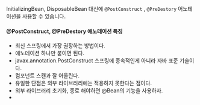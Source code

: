 

InitializingBean, DisposableBean 대신에
`@PostConstruct` , `@PreDestory` 어노테이션을 사용할 수 있습니다.

#### @PostConstruct, @PreDestory 애노테이션 특징

- 최신 스프링에서 가장 권장하는 방법이다.
- 애노테이션 하나만 붙이면 된다.
- javax.annotation.PostConstruct 스프링에 종속적인게 아니라 자바 표준 기술이다.
- 컴포넌트 스캔과 잘 어울린다.
- 유일한 단점은 외부 라이브러리에는 적용하지 못한다는 점이다.
- 외부 라이브러리 초기화, 종료 해야하면 @Bean의 기능을 사용하자.
- 